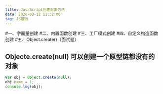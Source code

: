 ```yaml
---
title: JavaScript创建对象方法
date: 2020-03-12 11:52:00
tag: JS基础
---
```


#一、字面量创建 #二、内置函数创建 #三、工厂模式创建 #四、自定义构造函数创建 #五、Object.create()（面试题）

## Objecte.create(null) 可以创建一个原型链都没有的对象

```javascript
var obj = Object.create(null);
obj.name = 1;
console.log(obj);
```
